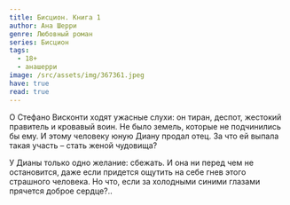 ```yaml
---
title: Бисцион. Книга 1
author: Ана Шерри
genre: Любовный роман
series: Бисцион
tags:
  - 18+
  - анашерри
image: /src/assets/img/367361.jpeg
have: true
read: true
---
```

О Стефано Висконти ходят ужасные слухи: он тиран, деспот, жестокий правитель и кровавый воин. Не было земель, которые не подчинились бы ему. И этому человеку юную Диану продал отец. За что ей выпала такая участь – стать женой чудовища?

У Дианы только одно желание: сбежать. И она ни перед чем не остановится, даже если придется ощутить на себе гнев этого страшного человека. Но что, если за холодными синими глазами прячется доброе сердце?..
